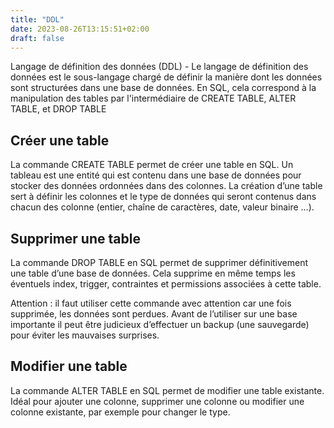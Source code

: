 ```yaml
---
title: "DDL"
date: 2023-08-26T13:15:51+02:00
draft: false
---
```


Langage de définition des données (DDL) - Le langage de définition des données est le sous-langage chargé de définir la manière dont les données sont structurées dans une base de données. En SQL, cela correspond à la manipulation des tables par l'intermédiaire de CREATE TABLE, ALTER TABLE, et DROP TABLE

## Créer une table

La commande CREATE TABLE permet de créer une table en SQL. Un tableau est une entité qui est contenu dans une base de données pour stocker des données ordonnées dans des colonnes. La création d’une table sert à définir les colonnes et le type de données qui seront contenus dans chacun des colonne (entier, chaîne de caractères, date, valeur binaire …).

## Supprimer une table

La commande DROP TABLE en SQL permet de supprimer définitivement une table d’une base de données. Cela supprime en même temps les éventuels index, trigger, contraintes et permissions associées à cette table.

Attention : il faut utiliser cette commande avec attention car une fois supprimée, les données sont perdues. Avant de l’utiliser sur une base importante il peut être judicieux d’effectuer un backup (une sauvegarde) pour éviter les mauvaises surprises.

## Modifier une table

La commande ALTER TABLE en SQL permet de modifier une table existante. Idéal pour ajouter une colonne, supprimer une colonne ou modifier une colonne existante, par exemple pour changer le type.
